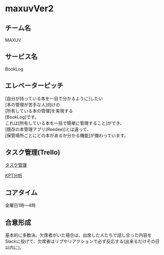 # maxuvVer2

## チーム名

MAXUV

## サービス名

BookLog


## エレベーターピッチ

[自分が持っている本を一目で分かるように]したい  
[本の管理が苦手な人]向けの  
[所有している本の管理]を実現する  
[BookLog]です。  
これは[所有している本を一括で簡単に管理すること]ができ、  
[既存の本管理アプリ(Reedee)]とは違って、  
[保管場所ごとにどの本があるか分かる機能]が備わっています。 


## タスク管理(Trello)

[タスク管理](https://trello.com/b/VAOitPS1/%E3%82%BF%E3%82%B9%E3%82%AF)

[KPT分析](https://trello.com/b/ex4xKJVB/kpt)


## コアタイム

金曜日1時〜4時


## 合意形成

基本的に多数決。欠席者がいた場合は、出席した人たちで話し合った内容をSlackに投げて、欠席者はリプやリアクションで必ず反応する(出来るだけその日以内に)。
